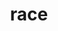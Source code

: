 ---
category: 4-letters
denotation: null
name: race
reference_link: https://www.etymonline.com/word/race
root_language: null
root_name: null
title: race
type: free
word_sums:
- respelling: race
  sum: 'Race + '
---
